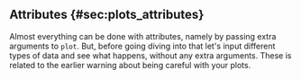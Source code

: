 ## Attributes {#sec:plots_attributes}

Almost everything can be done with attributes, namely by passing extra arguments to `plot`.
But, before going diving into that let's input different types of data and see what happens, without any extra arguments. These is related to the earlier warning about being careful with your plots.
